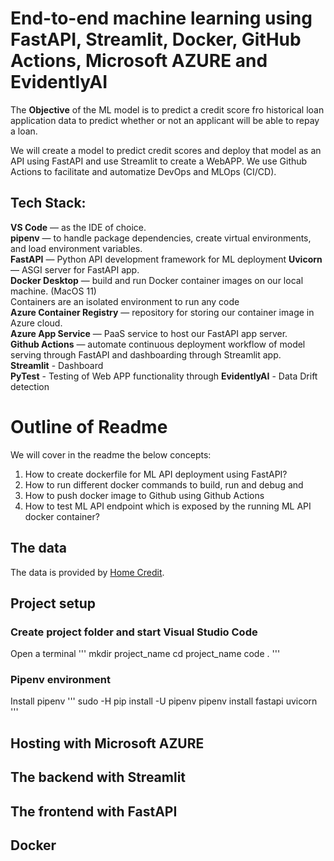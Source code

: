# End-to-end machine learning using FastAPI, Streamlit, Docker, GitHub Actions, Microsoft AZURE and EvidentlyAI

The **Objective** of the ML model is to predict a credit score fro historical loan application data to predict whether or not an applicant will be able to repay a loan.

We will create a model to predict credit scores and deploy that model as an API using FastAPI and use Streamlit to create a WebAPP. We use Github Actions to facilitate and automatize DevOps and MLOps (CI/CD).

## Tech Stack:  
**VS Code** — as the IDE of choice.  
**pipenv** — to handle package dependencies, create virtual environments, and load environment variables.  
**FastAPI** — Python API development framework for ML deployment 
	**Uvicorn** — ASGI server for FastAPI app.  
**Docker Desktop** — build and run Docker container images on our local machine. (MacOS 11)  
    Containers are an isolated environment to run any code  
**Azure Container Registry** — repository for storing our container image in Azure cloud.  
**Azure App Service** — PaaS service to host our FastAPI app server.  
**Github Actions** — automate continuous deployment workflow of model serving through FastAPI and dashboarding through Streamlit app.  
**Streamlit** - Dashboard  
**PyTest** - Testing of Web APP functionality through
**EvidentlyAI** - Data Drift detection

# Outline of Readme

We will cover in the readme the below concepts:


1) How to create dockerfile for ML API deployment using FastAPI?
2) How to run different docker commands to build, run and debug and 
3) How to push docker image to Github using Github Actions
4) How to test ML API endpoint which is exposed by the running ML API docker container?

## The data
The data is provided by [Home Credit](http://www.homecredit.net/about-us.aspx).

## Project setup 

### Create project folder and start Visual Studio Code
Open a terminal 
'''
mkdir project_name
cd project_name
code .
'''
### Pipenv environment
Install pipenv
'''
sudo -H pip install -U pipenv
pipenv install fastapi uvicorn
'''

## Hosting with Microsoft AZURE


## The backend with Streamlit


## The frontend with FastAPI

## Docker